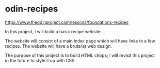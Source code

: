 # odin-recipes
https://www.theodinproject.com/lessons/foundations-recipes

In this project, I will build a basic recipe website.

The website will consist of a main index page which will have links to a few recipes. The website will have a brutalist web design.

The purpose of this project is to build HTML chops; I will revisit this project in the future to style it up with CSS.